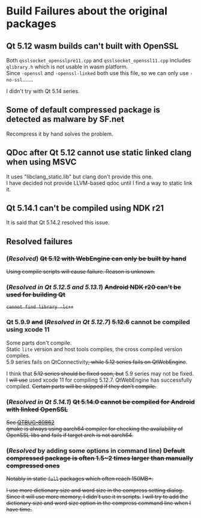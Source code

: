 # Build Failures about the original packages

## Qt 5.12 wasm builds can't built with OpenSSL

Both `qsslsocket_opensslpre11.cpp` and `qsslsocket_openssl11.cpp` includes `qlibrary.h` which is not usable in wasm platform.  
Since `-openssl` and `-openssl-linked` both use this file, so we can only use `-no-ssl`.......

I didn't try with Qt 5.14 series.

## Some of default compressed package is detected as malware by SF.net

Recompress it by hand solves the problem.

## QDoc after Qt 5.12 cannot use static linked clang when using MSVC

It uses "libclang_static.lib" but clang don't provide this one.  
I have decided not provide LLVM-based qdoc until I find a way to static link it.

## Qt 5.14.1 can't be compiled using NDK r21

It is said that Qt 5.14.2 resolved this issue.

## Resolved failures

### (_Resolved_) ~~Qt 5.12 with WebEngine can only be built by hand~~

~~Using compile scripts will cause failure. Reason is unknown.~~

### (_Resolved in Qt 5.12.5 and 5.13.1_) ~~Android NDK r20 can't be used for building Qt~~

~~`cannot find library -lc++`~~

### Qt 5.9.9 ~~and~~ (_Resolved in Qt 5.12.7_) ~~5.12.6~~ cannot be compiled using xcode 11

Some parts don't compile.  
Static `lite` version and host tools compiles, the cross compiled version compiles.  
5.9 series fails on QtConnectivity~~, while 5.12 series fails on QtWebEngine~~.

I think that ~~5.12 series should be fixed soon, but~~ 5.9 series may not be fixed.  
I ~~will use~~ used xcode 11 for compiling 5.12.7. QtWebEngine has successfully compiled. ~~Certain parts will be skipped if they don't compile.~~

### (_Resolved in Qt 5.14.1_) ~~Qt 5.14.0 cannot be compiled for Android with linked OpenSSL~~

~~See [QTBUG-80862](https://bugreports.qt.io/browse/QTBUG-80862)~~  
~~qmake is always using aarch64 compiler for checking the availability of OpenSSL libs and fails if target arch is not aarch64.~~

### (_Resolved_ by adding some options in command line) ~~Default compressed package is often 1.5~2 times larger than manually compressed ones~~

~~Notably in static `full` packages which often reach 150MB+.~~

~~I use more dictionary size and word size in the compress setting dialog.~~
~~Since it will use more memory, I didn't use it in scripts.~~
~~I will try to add the dictionary size and word size option in the compress command line when I have time.~~
